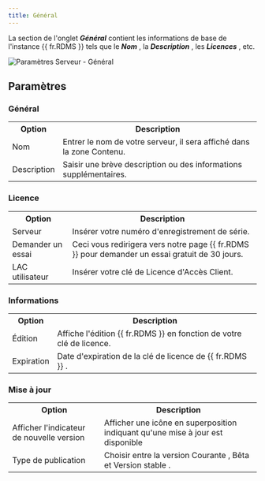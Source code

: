 ```yaml
---
title: Général
---
```

La section de l'onglet ***Général*** contient les informations de base de l'instance {{ fr.RDMS }} tels que le ***Nom*** , la ***Description*** , les ***Licences*** , etc.  

![Paramètres Serveur - Général](/img/fr/server/ServerOp8006.png) 

## Paramètres 

### Général 

<table>
	<tr>
		<th>
Option 
		</th>
		<th>
Description 
		</th>
	</tr>
	<tr>
		<td>
Nom 
		</td>
		<td>
Entrer le nom de votre serveur, il sera affiché dans la zone Contenu. 
		</td>
	</tr>
	<tr>
		<td>
Description 
		</td>
		<td>
Saisir une brève description ou des informations supplémentaires. 
		</td>
	</tr>
</table>

### Licence 

<table>
	<tr>
		<th>
Option 
		</th>
		<th>
Description 
		</th>
	</tr>
	<tr>
		<td>
Serveur 
		</td>
		<td>
Insérer votre numéro d'enregistrement de série. 
		</td>
	</tr>
	<tr>
		<td>
Demander un essai 
		</td>
		<td>
Ceci vous redirigera vers notre page {{ fr.RDMS }} pour demander un essai gratuit de 30 jours. 
		</td>
	</tr>
	<tr>
		<td>
LAC utilisateur 
		</td>
		<td>
Insérer votre clé de Licence d'Accès Client. 
		</td>
	</tr>
</table>

### Informations 

<table>
	<tr>
		<th>
Option 
		</th>
		<th>
Description 
		</th>
	</tr>
	<tr>
		<td>
Édition 
		</td>
		<td>
Affiche l'édition {{ fr.RDMS }} en fonction de votre clé de licence. 
		</td>
	</tr>
	<tr>
		<td>
Expiration 
		</td>
		<td>
Date d'expiration de la clé de licence de {{ fr.RDMS }} . 
		</td>
	</tr>
</table>

### Mise à jour 

<table>
	<tr>
		<th>
Option 
		</th>
		<th>
Description 
		</th>
	</tr>
	<tr>
		<td>
Afficher l'indicateur de nouvelle version 
		</td>
		<td>
Afficher une icône en superposition indiquant qu'une mise à jour est disponible 
		</td>
	</tr>
	<tr>
		<td>
Type de publication 
		</td>
		<td>
Choisir entre la version Courante , Bêta et Version stable . 
		</td>
	</tr>
</table>


